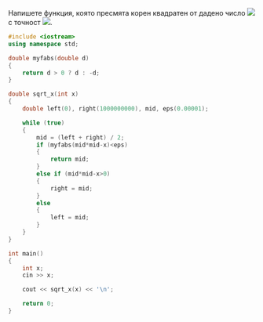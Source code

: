 Напишете функция, която пресмята корен квадратен от дадено число <img src="https://latex.codecogs.com/svg.latex?\Large&space;x"> с точност <img src="https://latex.codecogs.com/svg.latex?\Large&space;\eps=0.00001">.

```cpp
#include <iostream>
using namespace std;

double myfabs(double d)
{
	return d > 0 ? d : -d;
}

double sqrt_x(int x)
{
	double left(0), right(1000000000), mid, eps(0.00001);

	while (true)
	{
		mid = (left + right) / 2;
		if (myfabs(mid*mid-x)<eps)
		{
			return mid;
		}
		else if (mid*mid-x>0)
		{
			right = mid;
		}
		else
		{
			left = mid;
		}
	}
}

int main()
{
	int x;
	cin >> x;

	cout << sqrt_x(x) << '\n';

	return 0;
}
```
